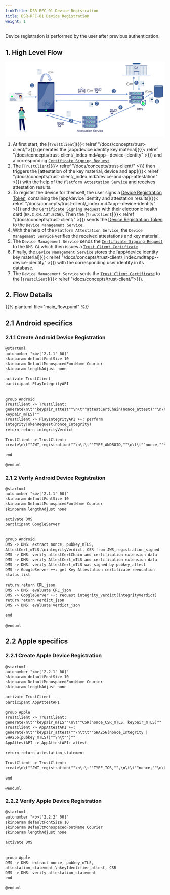 ```yaml
---
linkTitle: DSR-RFC-01 Device Registration
title: DSR-RFC-01 Device Registration
weight: 1
---
```


Device registration is performed by the user after previous authentication.

## 1. High Level Flow

![registration_overview](device_registration.png)

1. At first start, the [`TrustClient`]({{< relref "/docs/concepts/trust-client/">}}) generates the [app/device identity key material]({{< relref "/docs/concepts/trust-client/_index.md#app--device-identity" >}}) and a corresponding [`Certificate Signing Request`](../dsr-rfc-04/#trust-client-certificate-signing-request-crl).
2. The [`TrustClient`]({{< relref "/docs/concepts/trust-client/" >}}) then triggers the [attestation of the key material, device and app]({{< relref "/docs/concepts/trust-client/_index.md#device-and-app-attestation" >}}) with the help of the `Platform Attestation Service` and receives attestation results.
3. To register the device for themself, the user signs a [Device Registration Token](../dsr-rfc-04/#device-registration-token-jwt_registration), containing the [app/device identity and attestation results]({{< relref "/docs/concepts/trust-client/_index.md#app--device-identity" >}}) and the [`Certificate Signing Request`](../dsr-rfc-04/#trust-client-certificate-signing-request-crl) with their electronic health card (`EF.C.CH.AUT.E256`). Then the [`TrustClient`]({{< relref "/docs/concepts/trust-client/" >}}) sends the [Device Registration Token](../dsr-rfc-04/#device-registration-token-jwt_registration) to the `Device Management Service`.
4. With the help of the `Platform Attestation Service`, the `Device Management Service` verifies the received attestations and key material.
5. The `Device Management Service` sends the [`Certificate Signing Request`](../dsr-rfc-04/#trust-client-certificate-signing-request-crl) to the `DMS CA` which then issues a [`Trust Client Certificate`](../dsr-rfc-04/#trust-client-certificate-signing-request-crl)
6. Finally, the `Device Management Service` stores the [app/device identity key material]({{< relref "/docs/concepts/trust-client/_index.md#app--device-identity" >}}) with the corresponding user identity in its database.
7. The `Device Management Service` sents the [`Trust Client Certificate`](../dsr-rfc-04/#trust-client-certificate-signing-request-crl) to the [`TrustClient`]({{< relref "/docs/concepts/trust-client/">}}).

## 2. Flow Details

{{% plantuml file="main_flow.puml" %}}

## 2.1 Android specifics

### 2.1.1 Create Android Device Registration

```plantuml
@startuml
autonumber "<b>['2.1.1' 00]"
skinparam defaultFontSize 10
skinparam DefaultMonospacedFontName Courier
skinparam lengthAdjust none

activate TrustClient
participant PlayIntegrityAPI


group Android
TrustClient -> TrustClient: generate\n\t""keypair_attest""\n\t""attestCertChain(nonce_attest)""\n\t""keypair_mTLS""\n\t""keypair_mTLS_cert(nonce_keypair_mTLS)""\n\t""CSR(nonce_CSR_mTLS, keypair_mTLS)""
TrustClient -> PlayIntegrityAPI ++: perform IntegrityTokenRequest(nonce_Integrity)
return return integrityVerdict

TrustClient -> TrustClient: create\n\t""JWT_registration(""\n\t\t""TYPE_ANDROID,""\n\t\t""nonce,""\n\t\t""pubkey_mTLS,""\n\t\t""keypair_mTLS_cert,""\n\t\t""pubkey_attest,""\n\t\t""attestCertChain""\n\t\t""integrityVerdict,""\n\t\t""CSR""\n\t"")""

end

@enduml
```


### 2.1.2 Verify Android Device Registration

```plantuml
@startuml
autonumber "<b>['2.1.1' 00]"
skinparam defaultFontSize 10
skinparam DefaultMonospacedFontName Courier
skinparam lengthAdjust none

activate DMS
participant GoogleServer


group Android
DMS -> DMS: extract nonce, pubkey_mTLS, AttestCert_mTLS,\nintegrityVerdict, CSR from JWS_registration_signed
DMS -> DMS: verify attestCertChain and certification extension data
DMS -> DMS: verify AttestCert_mTLS and certification extension data
DMS -> DMS: verify AttestCert_mTLS was signed by pubkey_attest
DMS -> GoogleServer ++: get Key Attestation certificate revocation status list

return return CRL_json
DMS -> DMS: evaluate CRL_json
DMS -> GoogleServer ++: request integrity_verdict(integrityVerdict)
return return verdict_json
DMS -> DMS: evaluate verdict_json

end

@enduml
```

## 2.2 Apple specifics

### 2.2.1 Create Apple Device Registration

```plantuml
@startuml
autonumber "<b>['2.2.1' 00]"
skinparam defaultFontSize 10
skinparam DefaultMonospacedFontName Courier
skinparam lengthAdjust none

activate TrustClient
participant AppAttestAPI

group Apple
TrustClient -> TrustClient: generate\n\t""keypair_mTLS""\n\t""CSR(nonce_CSR_mTLS, keypair_mTLS)""
TrustClient -> AppAttestAPI ++: generate\n\t""keypair_attest(""\n\t\t""SHA256(nonce_Integrity | SHA256(pubkey_mTLS))""\n\t"")""
AppAttestAPI -> AppAttestAPI: attest

return return attestation_statement

TrustClient -> TrustClient: create\n\t""JWT_registration(""\n\t\t""TYPE_IOS,"",\n\t\t""nonce,""\n\t\t""pubkey_mTLS,""\n\t\t""attestation_statement,""\n\t\t""keyIdentifier_attest,""\n\t\t""CSR""\n\t"")""

end

@enduml
```

### 2.2.2 Verify Apple Device Registration

```plantuml
@startuml
autonumber "<b>['2.2.2' 00]"
skinparam defaultFontSize 10
skinparam DefaultMonospacedFontName Courier
skinparam lengthAdjust none

activate DMS


group Apple
DMS -> DMS: extract nonce, pubkey_mTLS, attestation_statement,\nkeyIdentifier_attest, CSR
DMS -> DMS: verify attestation_statement
end

@enduml
```
